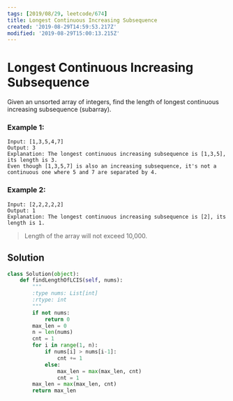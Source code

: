```yaml
---
tags: [2019/08/29, leetcode/674]
title: Longest Continuous Increasing Subsequence
created: '2019-08-29T14:59:53.217Z'
modified: '2019-08-29T15:00:13.215Z'
---
```


# Longest Continuous Increasing Subsequence

Given an unsorted array of integers, find the length of longest continuous increasing subsequence (subarray).

### Example 1:

```
Input: [1,3,5,4,7]
Output: 3
Explanation: The longest continuous increasing subsequence is [1,3,5], its length is 3.
Even though [1,3,5,7] is also an increasing subsequence, it's not a continuous one where 5 and 7 are separated by 4.
```

### Example 2:

```
Input: [2,2,2,2,2]
Output: 1
Explanation: The longest continuous increasing subsequence is [2], its length is 1.
```

> Length of the array will not exceed 10,000.


## Solution

```python
class Solution(object):
    def findLengthOfLCIS(self, nums):
        """
        :type nums: List[int]
        :rtype: int
        """
        if not nums:
            return 0
        max_len = 0
        n = len(nums)
        cnt = 1
        for i in range(1, n):
            if nums[i] > nums[i-1]:
                cnt += 1
            else:
                max_len = max(max_len, cnt)
                cnt = 1
        max_len = max(max_len, cnt)
        return max_len
```

